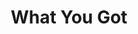 ---
layout: song
title: What You Got
artist: Third Digit & Kraedt
genre: Hybrid House
image: What You Got.jpg
buy-able: true
direct:
itunes: test
beatport: test
gplay: test
amazon: test
---